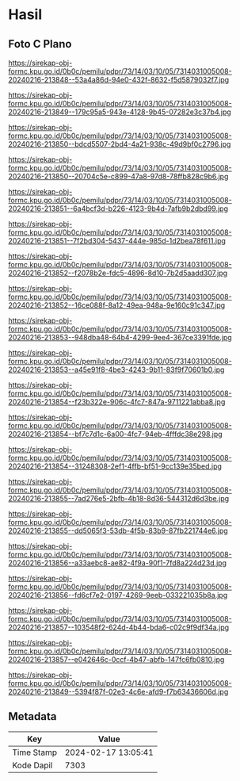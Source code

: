 # Hasil

## Foto C Plano

https://sirekap-obj-formc.kpu.go.id/0b0c/pemilu/pdpr/73/14/03/10/05/7314031005008-20240216-213848--53a4a86d-94e0-432f-8632-f5d5879032f7.jpg

https://sirekap-obj-formc.kpu.go.id/0b0c/pemilu/pdpr/73/14/03/10/05/7314031005008-20240216-213849--179c95a5-943e-4128-9b45-07282e3c37b4.jpg

https://sirekap-obj-formc.kpu.go.id/0b0c/pemilu/pdpr/73/14/03/10/05/7314031005008-20240216-213850--bdcd5507-2bd4-4a21-938c-49d9bf0c2796.jpg

https://sirekap-obj-formc.kpu.go.id/0b0c/pemilu/pdpr/73/14/03/10/05/7314031005008-20240216-213850--20704c5e-c899-47a8-97d8-78ffb828c9b6.jpg

https://sirekap-obj-formc.kpu.go.id/0b0c/pemilu/pdpr/73/14/03/10/05/7314031005008-20240216-213851--6a4bcf3d-b226-4123-9b4d-7afb9b2dbd99.jpg

https://sirekap-obj-formc.kpu.go.id/0b0c/pemilu/pdpr/73/14/03/10/05/7314031005008-20240216-213851--7f2bd304-5437-444e-985d-1d2bea78f611.jpg

https://sirekap-obj-formc.kpu.go.id/0b0c/pemilu/pdpr/73/14/03/10/05/7314031005008-20240216-213852--f2078b2e-fdc5-4896-8d10-7b2d5aadd307.jpg

https://sirekap-obj-formc.kpu.go.id/0b0c/pemilu/pdpr/73/14/03/10/05/7314031005008-20240216-213852--16ce088f-8a12-49ea-948a-9e160c91c347.jpg

https://sirekap-obj-formc.kpu.go.id/0b0c/pemilu/pdpr/73/14/03/10/05/7314031005008-20240216-213853--948dba48-64b4-4299-9ee4-367ce3391fde.jpg

https://sirekap-obj-formc.kpu.go.id/0b0c/pemilu/pdpr/73/14/03/10/05/7314031005008-20240216-213853--a45e91f8-4be3-4243-9b11-83f9f70601b0.jpg

https://sirekap-obj-formc.kpu.go.id/0b0c/pemilu/pdpr/73/14/03/10/05/7314031005008-20240216-213854--f23b322e-906c-4fc7-847a-9711221abba8.jpg

https://sirekap-obj-formc.kpu.go.id/0b0c/pemilu/pdpr/73/14/03/10/05/7314031005008-20240216-213854--bf7c7d1c-6a00-4fc7-94eb-4fffdc38e298.jpg

https://sirekap-obj-formc.kpu.go.id/0b0c/pemilu/pdpr/73/14/03/10/05/7314031005008-20240216-213854--31248308-2ef1-4ffb-bf51-9cc139e35bed.jpg

https://sirekap-obj-formc.kpu.go.id/0b0c/pemilu/pdpr/73/14/03/10/05/7314031005008-20240216-213855--7ad276e5-2bfb-4b18-8d36-544312d6d3be.jpg

https://sirekap-obj-formc.kpu.go.id/0b0c/pemilu/pdpr/73/14/03/10/05/7314031005008-20240216-213855--dd5065f3-53db-4f5b-83b9-87fb221744e6.jpg

https://sirekap-obj-formc.kpu.go.id/0b0c/pemilu/pdpr/73/14/03/10/05/7314031005008-20240216-213856--a33aebc8-ae82-4f9a-90f1-7fd8a224d23d.jpg

https://sirekap-obj-formc.kpu.go.id/0b0c/pemilu/pdpr/73/14/03/10/05/7314031005008-20240216-213856--fd6cf7e2-0197-4269-9eeb-033221035b8a.jpg

https://sirekap-obj-formc.kpu.go.id/0b0c/pemilu/pdpr/73/14/03/10/05/7314031005008-20240216-213857--103548f2-624d-4b44-bda6-c02c9f9df34a.jpg

https://sirekap-obj-formc.kpu.go.id/0b0c/pemilu/pdpr/73/14/03/10/05/7314031005008-20240216-213857--e042646c-0ccf-4b47-abfb-147fc6fb0810.jpg

https://sirekap-obj-formc.kpu.go.id/0b0c/pemilu/pdpr/73/14/03/10/05/7314031005008-20240216-213849--5394f87f-02e3-4c6e-afd9-f7b63436606d.jpg


## Metadata

| Key        | Value               |
| ---------- | ------------------- |
| Time Stamp | 2024-02-17 13:05:41 |
| Kode Dapil | 7303                |



